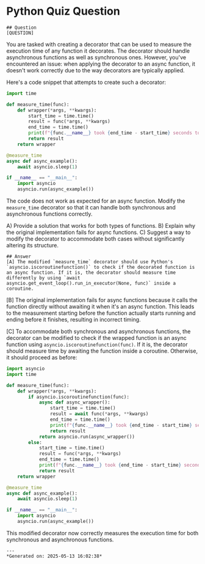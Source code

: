 # Python Quiz Question
    
    ## Question
    [QUESTION]
You are tasked with creating a decorator that can be used to measure the execution time of any function it decorates. The decorator should handle asynchronous functions as well as synchronous ones. However, you've encountered an issue: when applying the decorator to an async function, it doesn't work correctly due to the way decorators are typically applied.

Here's a code snippet that attempts to create such a decorator:

```python
import time

def measure_time(func):
    def wrapper(*args, **kwargs):
        start_time = time.time()
        result = func(*args, **kwargs)
        end_time = time.time()
        print(f"{func.__name__} took {end_time - start_time} seconds to run")
        return result
    return wrapper

@measure_time
async def async_example():
    await asyncio.sleep(1)

if __name__ == "__main__":
    import asyncio
    asyncio.run(async_example())
```

The code does not work as expected for an async function. Modify the `measure_time` decorator so that it can handle both synchronous and asynchronous functions correctly.

A) Provide a solution that works for both types of functions.
B) Explain why the original implementation fails for async functions.
C) Suggest a way to modify the decorator to accommodate both cases without significantly altering its structure.
    
    ## Answer
    [A] The modified `measure_time` decorator should use Python's `asyncio.iscoroutinefunction()` to check if the decorated function is an async function. If it is, the decorator should measure time differently by using `await asyncio.get_event_loop().run_in_executor(None, func)` inside a coroutine.

[B] The original implementation fails for async functions because it calls the function directly without awaiting it when it's an async function. This leads to the measurement starting before the function actually starts running and ending before it finishes, resulting in incorrect timing.

[C] To accommodate both synchronous and asynchronous functions, the decorator can be modified to check if the wrapped function is an async function using `asyncio.iscoroutinefunction(func)`. If it is, the decorator should measure time by awaiting the function inside a coroutine. Otherwise, it should proceed as before:

```python
import asyncio
import time

def measure_time(func):
    def wrapper(*args, **kwargs):
        if asyncio.iscoroutinefunction(func):
            async def async_wrapper():
                start_time = time.time()
                result = await func(*args, **kwargs)
                end_time = time.time()
                print(f"{func.__name__} took {end_time - start_time} seconds to run")
                return result
            return asyncio.run(async_wrapper())
        else:
            start_time = time.time()
            result = func(*args, **kwargs)
            end_time = time.time()
            print(f"{func.__name__} took {end_time - start_time} seconds to run")
            return result
    return wrapper

@measure_time
async def async_example():
    await asyncio.sleep(1)

if __name__ == "__main__":
    import asyncio
    asyncio.run(async_example())
```

This modified decorator now correctly measures the execution time for both synchronous and asynchronous functions.
    
    ---
    *Generated on: 2025-05-13 16:02:38*
    